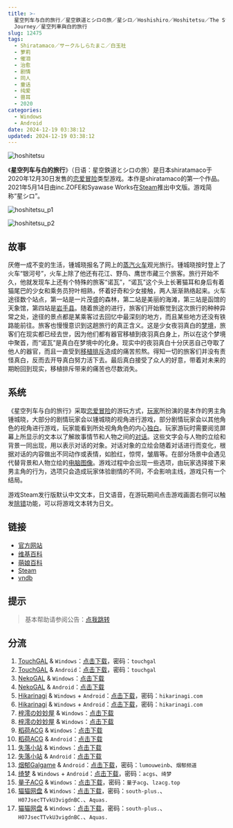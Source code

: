 ```yaml
---
title: >-
  星空列车与白的旅行／星空鉄道とシロの旅／星シロ／Hoshishiro／Hoshitetsu／The Starry Sky Train and Shiro's
  Journey／星空列車與白的旅行
slug: 12475
tags:
  - Shiratamaco／サークルしらたまこ／白玉社
  - 萝莉
  - 催泪
  - 治愈
  - 剧情
  - 同人
  - 童话
  - 纯爱
  - 兽耳
  - 2020
categories:
  - Windows
  - Android
date: 2024-12-19 03:38:12
updated: 2024-12-19 03:38:12
---
```


![hoshitetsu](https://static.saop.cc/vns/img/hoshitetsu.webp)

《**星空列车与白的旅行**》（日语：星空鉄道とシロの旅）是日本shiratamaco于2020年12月30日发售的[恋爱冒险](https://zh.wikipedia.org/wiki/戀愛冒險)类型游戏。本作是shiratamaco的第一个作品。2021年5月14日由inc.ZOFE和Syawase Works在[Steam](https://zh.wikipedia.org/wiki/Steam)推出中文版。游戏简称“星シロ”。

<!-- more -->

![hoshitetsu_p1](https://static.saop.cc/vns/img/hoshitetsu_p1.webp)

![hoshitetsu_p2](https://static.saop.cc/vns/img/hoshitetsu_p2.webp)

## 故事

厌倦一成不变的生活，锺城晓报名了网上的[蒸汽火车](https://zh.wikipedia.org/wiki/蒸汽火車)观光旅行。锺城晓按时登上了火车“银河号”，火车上除了他还有花江、野鸟、鹰世市藏三个旅客。旅行开始不久，他就发现车上还有个特殊的旅客“诺瓦”，“诺瓦”这个头上长著猫耳和身后有着猫尾巴的少女和乘务员狩叶相熟，怀着好奇和少女接触，两人渐渐熟络起来。火车途径数个站点，第一站是一片茂盛的森林，第二站是美丽的海滩，第三站是函馆的天象馆，第四站是[岩手县](https://zh.wikipedia.org/wiki/岩手縣)。随着旅途的进行，旅客们开始察觉到这次旅行的种种异常之处，途径的景点都是某乘客过去回忆中最深刻的地方，而且某些地方还没有铁路能前往。旅客也慢慢意识到这趟旅行的真正含义。这是少女夜羽真白的[梦境](https://zh.wikipedia.org/wiki/夢)，旅客们在现实都已经去世，因为他们都有器官移植到夜羽真白身上，所以在这个梦境中聚首，而“诺瓦”是真白在梦境中的化身。现实中的夜羽真白十分厌恶自己夺取了他人的器官，而且一直受到[移植排斥](https://zh.wikipedia.org/wiki/移植排斥)造成的痛苦煎熬。得知一切的旅客们并没有责怪真白，反而去开导真白努力活下去。最后真白接受了众人的好意，带着对未来的期盼回到现实，移植排斥带来的痛苦也尽数消失。

## 系统

《星空列车与白的旅行》采取[恋爱冒险](https://zh.wikipedia.org/wiki/戀愛冒險)的游玩方式，[玩家](https://zh.wikipedia.org/wiki/玩家)所扮演的是本作的男主角锺城晓，大部分的剧情玩家会以锺城晓的视角进行游戏，部分剧情玩家会以其他角色的视角进行游戏，玩家能看到所处视角角色的内心[独白](https://zh.wikipedia.org/wiki/独白)。玩家游玩时需要阅览屏幕上所显示的文本以了解故事情节和人物之间的[对话](https://zh.wikipedia.org/wiki/對話)。这些文字会与人物的立绘和背景一同出现，用以表示对话的对象。对话对象的立绘会随着对话进行而变化，根据对话的内容做出不同动作或表情，如脸红，惊愕，皱眉等。在部分场景中会遇见代替背景和人物立绘的[电脑图像](https://zh.wikipedia.org/wiki/電腦圖像)。游戏过程中会出现一些选项，由玩家选择接下来男主角的行为，选项只会造成玩家体验剧情的不同，不会影响主线，游戏只有一个结局。

游戏Steam发行版默认中文文本，日文语音，在游玩期间点击游戏画面右侧可以触发[除错](https://zh.wikipedia.org/wiki/除錯)功能，可以将游戏文本转为日文。

## 链接

- [官方网站](http://shiratamaco.com/)
- [维基百科](https://zh.wikipedia.org/zh-cn/%E6%98%9F%E7%A9%BA%E5%88%97%E8%BB%8A%E8%88%87%E7%99%BD%E7%9A%84%E6%97%85%E8%A1%8C)
- [萌娘百科](https://zh.moegirl.org.cn/zh-hans/%E6%98%9F%E7%A9%BA%E5%88%97%E8%BD%A6%E4%B8%8E%E7%99%BD%E7%9A%84%E6%97%85%E8%A1%8C)
- [Steam](https://store.steampowered.com/app/1567800)
- [vndb](https://vndb.org/v28297)

## 提示

> 基本帮助请参阅公告：[点我跳转](/)

## 分流

1. [TouchGAL](https://www.touchgal.io/) & `Windows`：[点击下载](https://pan.touchgal.net/s/gNqiL)，密码：`touchgal`
2. [TouchGAL](https://www.touchgal.io/) & `Android`：[点击下载](https://pan.touchgal.net/s/Rnrh7)，密码：`touchgal`
3. [NekoGAL](https://www.nekogal.com/) & `Windows`：[点击下载](https://pan.nekogal.top/s/QmJiG)
4. [NekoGAL](https://www.nekogal.com/) & `Android`：[点击下载](https://pan.nekogal.top/s/nWnI4)
5. [Hikarinagi](https://www.hikarinagi.com/) & `Windows` + `Android`：[点击下载](https://pan.himoe.uk/s/K8rSv)，密码：`hikarinagi.com`
6. [Hikarinagi](https://www.hikarinagi.com/) & `Windows` + `Android`：[点击下载](https://pan.himoe.uk/s/rkXwF0)，密码：`hikarinagi.com`
7. [梓澪の妙妙屋](https://zi0.cc/) & `Windows`：[点击下载](https://zi0.cc/d/%60%E3%80%90%E5%90%88%E9%9B%86%E7%B3%BB%E5%88%97%E3%80%91/%E5%8D%97%2BGalGame%E6%B1%89%E5%8C%96%E5%8C%BA%E5%85%A8%E5%8C%BA%E8%B5%84%E6%BA%90%E5%A4%87%E4%BB%BD/2/26/%5B%E3%81%97%E3%82%89%E3%81%9F%E3%81%BE%E3%81%93%5D%20%E6%98%9F%E7%A9%BA%E9%89%84%E9%81%93%E3%81%A8%E3%82%B7%E3%83%AD%E3%81%AE%20%E6%98%9F%E7%A9%BA%E5%88%97%E8%BD%A6%E4%B8%8E%E7%99%BD%E7%9A%84%E6%97%85%E8%A1%8C%20%E6%B1%89%E5%8C%96%E7%A1%AC%E7%9B%98%E7%89%88%5B%E5%AE%98%E6%96%B9%E4%B8%AD%E6%96%87%5D.zip?sign=5goICZgOaRn2XKYAa2K24Jo2ear2FdvHi3q9f5lDW3Q=:0)
8. [梓澪の妙妙屋](https://zi0.cc/) & `Windows`：[点击下载](https://zi0.cc/,%E3%80%90SLG-%E7%AD%96%E7%95%A5%E6%B8%B8%E6%88%8F%E3%80%91/%E3%80%90PC%E3%80%91%E6%98%9F%E7%A9%BA%E5%88%97%E8%BD%A6%E4%B8%8E%E7%99%BD%E7%9A%84%E6%97%85%E8%A1%8C)
9. [稻荷ACG](https://amoebi.com/) & `Windows`：[点击下载](https://tele.zrflie.pw/PC/%E6%98%9F%E7%A9%BA%E5%88%97%E8%BD%A6%E4%B8%8E%E7%99%BD%E7%9A%84%E6%97%85%E8%A1%8C.zip)
10. [稻荷ACG](https://amoebi.com/) & `Android`：[点击下载](https://tele.zrflie.pw/APK/%E6%98%9F%E7%A9%BA%E5%88%97%E8%BD%A6%E4%B8%8E%E7%99%BD%E7%9A%84%E6%97%85%E8%A1%8C.apk)
11. [失落小站](https://www.shinnku.com/) & `Windows`：[点击下载](https://www.shinnku.com/api/download/0/win/%E6%98%9F%E7%A9%BA%E5%88%97%E8%BD%A6%E4%B8%8E%E7%99%BD%E7%9A%84%E6%97%85%E8%A1%8C.7z)
12. [失落小站](https://www.shinnku.com/) & `Android`：[点击下载](https://www.shinnku.com/api/download/0/apk/%E6%98%9F%E7%A9%BA%E5%88%97%E8%BD%A6%E4%B8%8E%E7%99%BD%E7%9A%84%E6%97%85%E8%A1%8C.apk)
13. [烟郁Galgame](https://yanyugal.top/) & `Android`：[点击下载](https://yanyugal.top/d/disk1/%E5%B0%8F%E5%B0%8F%E7%9A%84%E5%88%86%E4%BA%AB%EF%BC%88PC%EF%BC%86%E5%AE%89%E5%8D%93%EF%BC%89/%E5%AE%89%E5%8D%93/%E7%9B%B4%E8%A3%85%E5%AE%89%E8%A3%85%E5%8C%85/%E6%98%9F%E7%A9%BA%E5%88%97%E8%BD%A6%E4%B8%8E%E7%99%BD%E7%9A%84%E6%97%85%E8%A1%8C.7z)，密码：`lumouweinb`、`烟郁频道`
14. [绮梦](https://acgs.one/) & `Windows` + `Android`：[点击下载](https://game.acgs.one/game/46.html)，密码：`acgs`、`绮梦`
15. [量子ACG](https://lzacg.org/) & `Windows`：[点击下载](https://lzacg.org/609)，密码：`量子acg`、`lzacg.top`
16. [猫猫网盘](https://pan.sakiko.de/) & `Windows`：[点击下载](https://pan.sakiko.de/d/GalGame/SP%E5%90%8E%E7%AB%AF1%5BGalGame%E5%88%86%E5%8C%BA%5D/%E7%BB%88%E7%82%B9%E6%B1%89%E5%8C%96%E9%87%8D%E6%95%B4v2%E7%89%88-%E7%A6%BB%E6%95%A3/%E6%9C%AC%E4%BD%93-Part2/%5BShiratamaco%5D%20%E6%98%9F%E7%A9%BA%E9%89%84%E9%81%93%E3%81%A8%E3%82%B7%E3%83%AD%E3%81%AE%E6%97%85%20%E6%98%9F%E7%A9%BA%E5%88%97%E8%BD%A6%E4%B8%8E%E7%99%BD%E7%9A%84%E6%97%85%E8%A1%8C.rar)，密码：`south-plus.`、`H07JsecTTvkU3vigdnBC.`、`Aquas.`
17. [猫猫网盘](https://pan.sakiko.de/) & `Windows`：[点击下载](https://pan.sakiko.de/d/GalGame/SP%E5%90%8E%E7%AB%AF1%5BGalGame%E5%88%86%E5%8C%BA%5D/%E5%8D%97%2BGalGame%E6%B1%89%E5%8C%96%E5%8C%BA%E5%85%A8%E5%8C%BA%E5%A4%87%E4%BB%BD%E5%90%88%E9%9B%86%5B%E9%87%8D%E5%8E%8B%5D-%E7%A6%BB%E6%95%A3/%E7%AC%AC%E4%B8%80%E8%BD%AE-Part2/Main/%5B%E3%81%97%E3%82%89%E3%81%9F%E3%81%BE%E3%81%93%5D%20%E6%98%9F%E7%A9%BA%E9%89%84%E9%81%93%E3%81%A8%E3%82%B7%E3%83%AD%E3%81%AE%20%E6%98%9F%E7%A9%BA%E5%88%97%E8%BD%A6%E4%B8%8E%E7%99%BD%E7%9A%84%E6%97%85%E8%A1%8C%20%E6%B1%89%E5%8C%96%E7%A1%AC%E7%9B%98%E7%89%88%5B%E5%AE%98%E6%96%B9%E4%B8%AD%E6%96%87%5D/%5B%E3%81%97%E3%82%89%E3%81%9F%E3%81%BE%E3%81%93%5D%20%E6%98%9F%E7%A9%BA%E9%89%84%E9%81%93%E3%81%A8%E3%82%B7%E3%83%AD%E3%81%AE%20%E6%98%9F%E7%A9%BA%E5%88%97%E8%BD%A6%E4%B8%8E%E7%99%BD%E7%9A%84%E6%97%85%E8%A1%8C%20%E6%B1%89%E5%8C%96%E7%A1%AC%E7%9B%98%E7%89%88%5B%E5%AE%98%E6%96%B9%E4%B8%AD%E6%96%87%5D.rar)，密码：`south-plus.`、`H07JsecTTvkU3vigdnBC.`、`Aquas.`
